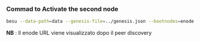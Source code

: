### Commad to Activate the second node 
```sh
besu --data-path=data --genesis-file=../genesis.json --bootnodes=enode://b15ae155fe4a2836ec9bc4cdd2038fb53482c0fb7ef4eb39c7049897480408960ed26d073fd253838b91f73d94820bebbc740db8d7f8a8075b970b87a831cbdb@127.0.0.1:30303 --p2p-port=30304 --rpc-http-enabled --rpc-http-api=ETH,NET,QBFT --host-allowlist="*" --rpc-http-cors-origins="all" --rpc-http-port=8546
```

**NB** : Il enode URL viene visualizzato dopo il peer discovery  
